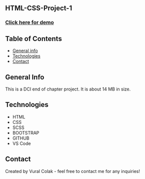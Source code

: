 ## HTML-CSS-Project-1

<a href="https://uzay-ve-bilim.netlify.app/index.html" target="_blank"><h3 align="left">Click here for demo</h3></a>

## Table of Contents

- [General info](#general-info)
- [Technologies](#technologies)
- [Contact](#contact)

## General Info

This is a DCI end of chapter project. It is about 14 MB in size.

## Technologies

- HTML
- CSS
- SCSS
- BOOTSTRAP
- GITHUB
- VS Code

## Contact

Created by Vural Colak - feel free to contact me for any inquiries!